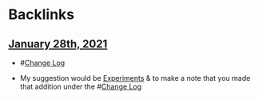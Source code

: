 
# Backlinks
## [January 28th, 2021](<January 28th, 2021.md>)
- #[Change Log](<Change Log.md>)

- My suggestion would be [Experiments](<Experiments.md>) & to make a note that you made that addition under the #[Change Log](<Change Log.md>)

